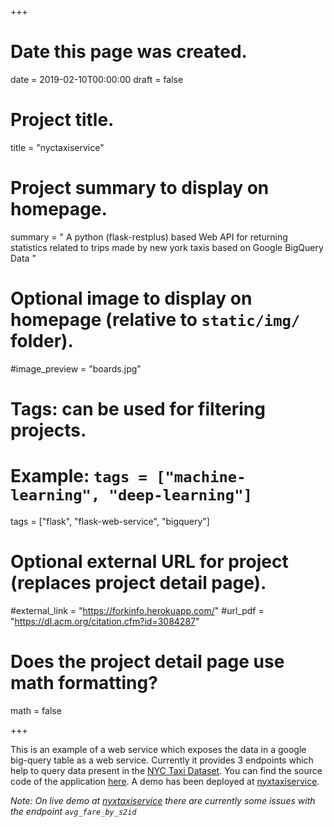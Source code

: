 +++
# Date this page was created.
date = 2019-02-10T00:00:00
draft = false



# Project title.
title = "nyctaxiservice"

# Project summary to display on homepage.
summary = " A python (flask-restplus) based Web API for returning statistics related to trips made by new york taxis based on Google BigQuery Data "



# Optional image to display on homepage (relative to `static/img/` folder).
#image_preview = "boards.jpg"

# Tags: can be used for filtering projects.
# Example: `tags = ["machine-learning", "deep-learning"]`
tags = ["flask", "flask-web-service", "bigquery"]

# Optional external URL for project (replaces project detail page).
#external_link = "https://forkinfo.herokuapp.com/"
#url_pdf = "https://dl.acm.org/citation.cfm?id=3084287"


# Does the project detail page use math formatting?
math = false



+++

This is an example of a web service which exposes the data in a google big-query table as a web service. Currently it provides 3 endpoints which help to query data present in the [NYC Taxi Dataset](https://console.cloud.google.com/marketplace/details/city-of-new-york/nyc-tlc-trips?pli=1). You can find the source code of the application [here](https://github.com/abhishek9sharma/nyctaxiserver).  A demo has been deployed at [nyxtaxiservice](https://nyctaxitripsinfo.herokuapp.com/). 

*Note: On live demo at [nyxtaxiservice](https://nyctaxitripsinfo.herokuapp.com/) there are currently some issues with the endpoint ``avg_fare_by_s2id``*




